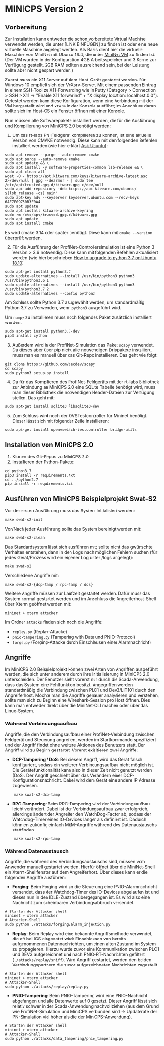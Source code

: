 # MINICPS Version 2

## Vorbereitung
Zur Installation kann entweder die schon vorbereitete Virtual Machine verwendet werden, die unter [LINK EINFÜGEN] zu finden ist oder eine neue virtuelle Maschine angelegt werden. Als Basis dient hier die virtuelle Maschine von MiniNet mit Ubuntu 18.4, die unter <a href="https://github.com/mininet/mininet/releases/download/2.3.0/mininet-2.3.0-210211-ubuntu-18.04.5-server-amd64-ovf.zip">MiniNet VM</a> zu finden ist. (Der VM wurden in der Konfiguration 4GB Arbeitsspeicher und 3 Kerne zur Verfügung gestellt. 2GB RAM sollten ausreichend sein, bei der Leistung sollte aber nicht gespart werden.)

Zuerst muss ein X11 Server auf dem Host-Gerät gestartet werden. Für Windows 10 empfielt sich der VcXsrv-Server. Mit einem passenden Eintrag in einem SSH-Tool zu X11-Forwarding wie in Putty (Category > Connection > SSH > X11 -> "Enable X11 forwarind" + "X display location: localhost:0.0"). Getestet werden kann diese Konfiguration, wenn eine Verbindung mit der VM hergestellt wird und  ```xterm``` in der Konsole ausführt; im Anschluss daran sollte sich im Host-OS ein Fenster öffnen mit einer Konsole. 

Nun müssen alle Softwarepakete installiert werden, die für die Ausführung und Kompilierung von MiniCPS 2.0 benötigt werden: 

1. Um das rt-labs PN-Feldgerät kompilieren zu können, ist eine aktuelle Version von CMAKE notwendig. Diese kann mit den folgenden Befehlen installiert werden (wie hier erklärt <a href="https://askubuntu.com/questions/355565/how-do-i-install-the-latest-version-of-cmake-from-the-command-line">Ask Ubuntu</a>): 
```
sudo apt remove --purge --auto-remove cmake
sudo apt purge --auto-remove cmake
sudo apt update && \
sudo apt install -y software-properties-common lsb-release && \
sudo apt clean all
wget -O - https://apt.kitware.com/keys/kitware-archive-latest.asc 2>/dev/null | gpg --dearmor - | sudo tee /etc/apt/trusted.gpg.d/kitware.gpg >/dev/null
sudo apt-add-repository "deb https://apt.kitware.com/ubuntu/ $(lsb_release -cs) main"
sudo apt-key adv --keyserver keyserver.ubuntu.com --recv-keys 6AF7F09730B3F0A4
sudo apt update
sudo apt install kitware-archive-keyring
sudo rm /etc/apt/trusted.gpg.d/kitware.gpg
sudo apt update
sudo apt install cmake
```

Es wird cmake 3.14 oder später benötigt. Diese kann mit ```cmake --version``` überprüft werden. 


2. Für die Ausführung der ProfiNet-Controllersimulation ist eine Python 3 Version > 3.6 notwendig. Diese kann mit folgenden Befehlen aktualisiert werden (wie hier beschrieben <a href="https://www.itsupportwale.com/blog/how-to-upgrade-to-python-3-7-on-ubuntu-18-10/">How to upgrade to python 3.7 on Ubuntu 18.10</a>)
```
sudo apt-get install python3.7
sudo update-alternatives --install /usr/bin/python3 python3 /usr/bin/python3.6 1
sudo update-alternatives --install /usr/bin/python3 python3 /usr/bin/python3.7 2
sudo update-alternatives --config python3
```
Am Schluss sollte Python 3.7 asugewählt werden, um standardmäßig Python 3.7 zu Verwenden, wenn ```python3``` ausgeführt wird.

Um ```numpy``` zu installieren muss noch folgendes Paket zusätzlich installiert werden: 
```
sudo apt-get install python3.7-dev
pip3 install cython
```

3. Außerdem wird in der ProfiNet-Simulation das Paket ```scapy``` verwendet. Da dieses aber über pip nicht alle notwendigen Drittpakete installiert, muss man es manuell über das Git-Repo installieren. Das geht wie folgt: 
```
git clone https://github.com/secdev/scapy
cd scapy
sudo python3 setup.py install
```

4. Da für das Kompilieren des ProfiNet-Feldgeräts mit der rt-labs Bibliothek zur Anbindung an MiniCPS 2.0 eine SQLite Tabelle benötigt wird, muss man dieser Bibliothek die notwendigen Header-Dateien zur Verfügung stellen. Das geht mit: 
```
sudo apt-get install sqlite3 libsqlite3-dev
```

5. Zum Schluss wird noch der OVSTestcontroller für Mininet benötigt. Dieser lässt sich mit folgender Zeile installieren: 
```
sudo apt-get install openvswitch-testcontroller bridge-utils
```

## Installation von MiniCPS 2.0
 1. Klonen des Git-Repos zu MiniCPS 2.0
 2. Installieren der Python-Pakete: 
 ```
 cd python3.7
 pip3 install -r requirements.txt
 cd ../python2.7
 pip install -r requirements.txt
 ```

## Ausführen von MiniCPS Beispielprojekt Swat-S2

Vor der ersten Ausführung muss das System initialisiert werden: 
```
make swat-s2-init
```
Vor/Nach jeder Ausführung sollte das System bereinigt werden mit: 
```
make swat-s2-clean
```

Das Standardsystem lässt sich ausführen mit; sollte nicht das gwünschte Verhalten entstehen, dann in den Logs nach möglichen Fehlern suchen (für jedes Gerät/Prozess wird ein eigener Log unter /logs angelegt): 
```
make swat-s2
```

Verschiedene Angriffe mit: 
```
make swat-s2-{dcp-tamp / rpc-tamp / dos}
```

Weitere Angriffe müssen zur Laufzeit gestartet werden. Dafür muss das System normal gestartet werden und im Anschluss die Angreiferhost-Shell über Xterm geöffnet werden mit: 
```
mininet > xterm attacker
```
Im Ordner ```attacks``` finden sich noch die Angriffe: 
- ```replay.py``` (Replay-Attacke)
- ```pnio-tampering.py``` (Tampering with Data und PNIO-Protocol)
- ```forge.py``` (Forging-Attacke durch Einschleusen einer Alarmnachricht)

## Angriffe
Im MiniCPS 2.0 Beispielprojekt können zwei Arten von Angriffen ausgeführt werden, die sich unter anderem durch ihre Initialisierung in MiniCPS 2.0 unterscheiden. Der Benutzer sieht vorerst nur durch die Scada-Anwendung, dass das System eine Fehlfunktion besitzt. Angegriffen werden standardmäßig die Verbindung zwischen PLC1 und Dev3/LIT101 durch den Angreiferhost. Möchte man die Angriffe genauer analysieren und verstehen, sollte man sich zu Beginn eine Wireshark-Session pro Host öffnen. Dies kann man entweder direkt über die MiniNet-CLI machen oder über das Linux-System.
### Während Verbindungsaufbau
Angriffe, die den Verbindungsaufbau einer ProfiNet-Verbindung zwischen Feldgerät und Steuerung angreifen, werden im Startkommando spezifiziert und der Angriff findet ohne weitere Aktionen des Benutzers statt. Der Angriff wird zu Beginn gestartet. Vorerst exisitieren zwei Angriffe:
- <b>DCP-Tampering / DoS</b>: Bei diesem Angriff, wird das Gerät falsch konfiguriert, sodass ein weiterer Verbindungsaufbau nicht möglich ist. Die Gerätefunktionalität kann also in dieser Zeit nicht genutzt werden (DoS). Der Angriff geschieht über das Verändern einer DCP-Konfigurationsnachricht. Dabei wird dem Gerät eine andere IP Adresse zugewiesen. 
```
    make swat-s2-dcp-tamp
```
- <b>RPC-Tampering</b>: Beim RPC-Tampering wird der Verbindungsaufbau leicht verändert. Dabei ist der Verbindungsaufbau zwar erfolgreich, allerdings ändert der Angreifer den WatchDog-Factor ab, sodass der Watchdog-Timer eines IO-Devices länger als definiert ist. Dadurch könnten zukünfig einfach MitM-Angriffe während des Datenaustauschs stattfinden. 
```
    make swat-s2-rpc-tamp
```
### Während Datenaustausch
Angriffe, die während des Verbindungsaustauschs sind, müssen vom Anwender manuell gestartet werden. Hierfür öffnet über die MiniNet-Shell ein Xterm-Shellfenster auf dem Angreiferhost. Über dieses kann er die folgenden Angriffe ausführen: 
- <b>Forging</b>: Beim Forging wird an die Steuerung eine PNIO-Alarmnachricht versendet, dass der Watchdog-Timer des IO-Devices abgelaufen ist und dieses nun in den IDLE-Zustand übergegangen ist. Es wird also eine Nachricht zum scheinbaren Verbindungsabbruch versendet. 
```
# Starten der Attacker shell
mininet > xterm attacker
# Attacker-Shell
sudo python ./attacks/forging/alarm_injection.py
```
- <b>Replay</b>: Beim Replay wird eine bekannte Angriffsmethode verwendet, die oft bei ICS eingesetzt wird: Einschleusen von bereits aufgenommenen Datennachrichten, um einen alten Zustand im System zu propagieren. Hierzu wurde zuvor eine Kommunikation zwischen PLC1 und DEV3 aufgezeichnet und nach PNIO-RT-Nachrichten gefiltert (```./attacks/replay/sniff```). Wird Angriff gestartet, werden den beiden Verbindungspartnern die zuvor aufgezeichneten Nachrichten zugestellt. 
```
# Starten der Attacker shell
mininet > xterm attacker
# Attacker-Shell
sudo python ./attacks/replay/replay.py
```
- <b>PNIO-Tampering</b>: Beim PNIO-Tampering wird eine PNIO-Nachricht abgefangen und alle Datenwerte auf 0 gesetzt. Dieser Angriff lässt sich relativ schwer in der Scada-Anwendung nachvollziehen (aus dem Grund wie ProfiNet-Simulation und MiniCPS verbunden sind -> Updaterate der PN-Simulation viel höher als die der MiniCPS-Anwendung). 
```
# Starten der Attacker shell
mininet > xterm attacker
# Attacker-Shell
sudo python ./attacks/data_tampering/pnio_tampering.py
```